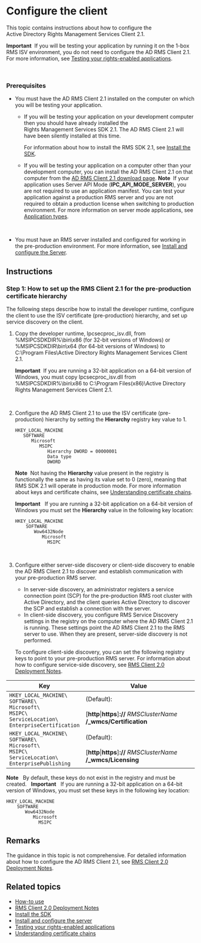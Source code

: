 Configure the client
===================================================================================

This topic contains instructions about how to configure the Active Directory Rights Management Services Client 2.1.

**Important**  If you will be testing your application by running it on the 1-box RMS ISV environment, you do not need to configure the AD RMS Client 2.1. For more information, see [Testing your rights-enabled applications](running_your_first_application.md).

 

### <span id="Prerequisites"></span><span id="prerequisites"></span><span id="PREREQUISITES"></span>Prerequisites

-   You must have the AD RMS Client 2.1 installed on the computer on which you will be testing your application.

    -   If you will be testing your application on your development computer then you should have already installed the Rights Management Services SDK 2.1. The AD RMS Client 2.1 will have been silently installed at this time.

        For information about how to install the RMS SDK 2.1, see [Install the SDK](create_your_first_rights_aware_application.md).

    -   If you will be testing your application on a computer other than your development computer, you can install the AD RMS Client 2.1 on that computer from the [AD RMS Client 2.1 download page](http://www.microsoft.com/en-us/download/details.aspx?id=38396).
        **Note**  If your application uses Server API Mode (**IPC\_API\_MODE\_SERVER**), you are not required to use an application manifest. You can test your application against a production RMS server and you are not required to obtain a production license when switching to production environment. For more information on server mode applications, see [Application types](application_types.md).

         

-   You must have an RMS server installed and configured for working in the pre-production environment. For more information, see [Install and configure the Server](how_to_install_and_configure_an_rms_server.md).

Instructions
------------

### <span id="How_to_set_up_the_RMS_Client_2.1_for_the_pre-production_certificate_hierarchy"></span><span id="how_to_set_up_the_rms_client_2.1_for_the_pre-production_certificate_hierarchy"></span><span id="HOW_TO_SET_UP_THE_RMS_CLIENT_2.1_FOR_THE_PRE-PRODUCTION_CERTIFICATE_HIERARCHY"></span>Step 1: How to set up the RMS Client 2.1 for the pre-production certificate hierarchy

The following steps describe how to install the developer runtime, configure the client to use the ISV certificate (pre-production) hierarchy, and set up service discovery on the client.

1.  Copy the developer runtime, Ipcsecproc\_isv.dll, from %MSIPCSDKDIR%\\bin\\x86 (for 32-bit versions of Windows) or %MSIPCSDKDIR\\bin\\x64 (for 64-bit versions of Windows) to C:\\Program Files\\Active Directory Rights Management Services Client 2.1.

    **Important**  If you are running a 32-bit application on a 64-bit version of Windows, you must copy Ipcsecproc\_isv.dll from %MSIPCSDKDIR%\\bin\\x86 to C:\\Program Files(x86)\\Active Directory Rights Management Services Client 2.1.

     

2.  Configure the AD RMS Client 2.1 to use the ISV certificate (pre-production) hierarchy by setting the **Hierarchy** registry key value to 1.

    ```
    HKEY_LOCAL_MACHINE
       SOFTWARE
          Microsoft
             MSIPC
                Hierarchy DWORD = 00000001
                Data type
                DWORD
    ```

    **Note**  Not having the **Hierarchy** value present in the registry is functionally the same as having its value set to 0 (zero), meaning that RMS SDK 2.1 will operate in production mode. For more information about keys and certificate chains, see [Understanding certificate chains](understanding_certificate_chains.md).

    **Important**  
    If you are running a 32-bit application on a 64-bit version of Windows you must set the **Hierarchy** value in the following key location:

    ```
    HKEY_LOCAL_MACHINE
        SOFTWARE
           Wow6432Node
              Microsoft
                MSIPC
    ```
     

3.  Configure either server-side discovery or client-side discovery to enable the AD RMS Client 2.1 to discover and establish communication with your pre-production RMS server.

    -   In server-side discovery, an administrator registers a service connection point (SCP) for the pre-production RMS root cluster with Active Directory, and the client queries Active Directory to discover the SCP and establish a connection with the server.
    -   In client-side discovery, you configure RMS Service Discovery settings in the registry on the computer where the AD RMS Client 2.1 is running. These settings point the AD RMS Client 2.1 to the RMS server to use. When they are present, server-side discovery is not performed.

    To configure client-side discovery, you can set the following registry keys to point to your pre-production RMS server. For information about how to configure service-side discovery, see [RMS Client 2.0 Deployment Notes](https://TechNet.Microsoft.Com/en-us/library/jj159267(WS.10).aspx).

|Key|Value|
|---|-----|
|`HKEY_LOCAL_MACHINE\`<br>`SOFTWARE\`<br>`Microsoft\`<br>`MSIPC\`<br>`ServiceLocation\`<br>`EnterpriseCertification`|(Default):<br><br> [**http**&#124;**https**]**://** *RMSClusterName* **/_wmcs/Certification**|
|`HKEY_LOCAL_MACHINE\`<br>`SOFTWARE\`<br>`Microsoft\`<br>`MSIPC\`<br>`ServiceLocation\`<br>`EnterprisePublishing`|(Default):<br><br> [**http**&#124;**https**]**://** *RMSClusterName* **/_wmcs/Licensing**|


**Note**   By default, these keys do not exist in the registry and must be created.
     
**Important**  
    If you are running a 32-bit application on a 64-bit version of Windows, you must set these keys in the following key location:


    HKEY_LOCAL_MACHINE
        SOFTWARE
           Wow6432Node
              Microsoft
                MSIPC
    

Remarks
-------

The guidance in this topic is not comprehensive. For detailed information about how to configure the AD RMS Client 2.1, see [RMS Client 2.0 Deployment Notes](https://TechNet.Microsoft.Com/en-us/library/jj159267(WS.10).aspx).

<span id="related_topics"></span>Related topics
-----------------------------------------------

* [How-to use](how_to_use_msipc.md)
* [RMS Client 2.0 Deployment Notes](https://TechNet.Microsoft.Com/en-us/library/jj159267(WS.10).aspx)
* [Install the SDK](create_your_first_rights_aware_application.md)
* [Install and configure the server](how_to_install_and_configure_an_rms_server.md)
* [Testing your rights-enabled applications](running_your_first_application.md)
* [Understanding certificate chains](understanding_certificate_chains.md)
 

 
